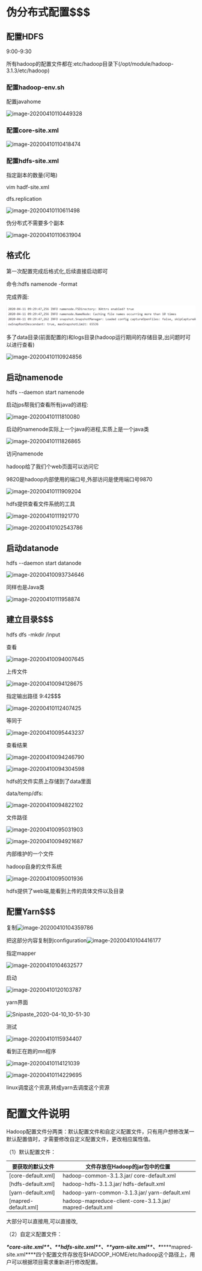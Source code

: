 # 伪分布式配置$$$

## 配置HDFS

9:00-9:30

所有hadoop的配置文件都在:etc/hadoop目录下(/opt/module/hadoop-3.1.3/etc/hadoop)

### 配置hadoop-env.sh

配置javahome

![image-20200410110449328](https://sumomoriaty.oss-cn-beijing.aliyuncs.com/image-20200410110449328.png)

### 配置core-site.xml

![image-20200410110418474](https://sumomoriaty.oss-cn-beijing.aliyuncs.com/image-20200410110418474.png)

### 配置hdfs-site.xml

指定副本的数量(可略)

vim hadf-site.xml

dfs.replication

![image-20200410110611498](https://sumomoriaty.oss-cn-beijing.aliyuncs.com/image-20200410110611498.png)

伪分布式不需要多个副本

![image-20200410110631904](https://sumomoriaty.oss-cn-beijing.aliyuncs.com/image-20200410110631904.png)

## 格式化

第一次配置完成后格式化,后续直接启动即可

命令:hdfs namenode -format

完成界面:

![image-20200410093123860](20-04-10.assets/image-20200410093123860.png)

多了data目录(前面配置的)和logs目录(hadoop运行期间的存储目录,出问题时可以进行查看)

![image-20200410110924856](https://sumomoriaty.oss-cn-beijing.aliyuncs.com/image-20200410110924856.png)

## 启动namenode

hdfs --daemon start namenode

启动jps帮我们查看所有java的进程:

![image-20200410111810080](https://sumomoriaty.oss-cn-beijing.aliyuncs.com/image-20200410111810080.png)

启动的namenode实际上一个java的进程,实质上是一个java类

![image-20200410111826865](https://sumomoriaty.oss-cn-beijing.aliyuncs.com/image-20200410111826865.png)

访问namenode

hadoop给了我们个web页面可以访问它

9820是hadoop内部使用的端口号,外部访问是使用端口号9870

![image-20200410111909204](https://sumomoriaty.oss-cn-beijing.aliyuncs.com/image-20200410111909204.png)

hdfs提供查看文件系统的工具

![image-20200410111921770](https://sumomoriaty.oss-cn-beijing.aliyuncs.com/image-20200410111921770.png)

![image-20200410102543786](https://sumomoriaty.oss-cn-beijing.aliyuncs.com/image-20200410102543786.png)

## 启动datanode

hdfs --daemon start datanode

![image-20200410093734646](https://sumomoriaty.oss-cn-beijing.aliyuncs.com/image-20200410093734646.png)

同样也是Java类

![image-20200410111958874](https://sumomoriaty.oss-cn-beijing.aliyuncs.com/image-20200410111958874.png)

## 建立目录$$$

hdfs dfs -mkdir /input

查看

![image-20200410094007645](https://sumomoriaty.oss-cn-beijing.aliyuncs.com/image-20200410094007645.png)

上传文件

![image-20200410094128675](https://sumomoriaty.oss-cn-beijing.aliyuncs.com/image-20200410094128675.png)

指定输出路径 9:42$$$

![image-20200410112407425](https://sumomoriaty.oss-cn-beijing.aliyuncs.com/image-20200410112407425.png)

等同于

![image-20200410095443237](https://sumomoriaty.oss-cn-beijing.aliyuncs.com/image-20200410095443237.png)

查看结果

![image-20200410094246790](https://sumomoriaty.oss-cn-beijing.aliyuncs.com/image-20200410094246790.png)

![image-20200410094304598](https://sumomoriaty.oss-cn-beijing.aliyuncs.com/image-20200410094304598.png)

hdfs的文件实质上存储到了data里面

data/temp/dfs:

![image-20200410094822102](https://sumomoriaty.oss-cn-beijing.aliyuncs.com/image-20200410094822102.png)

文件路径

![image-20200410095031903](https://sumomoriaty.oss-cn-beijing.aliyuncs.com/image-20200410095031903.png)

![image-20200410094921687](https://sumomoriaty.oss-cn-beijing.aliyuncs.com/image-20200410094921687.png)

内部维护的一个文件

hadoop自身的文件系统

![image-20200410095001936](https://sumomoriaty.oss-cn-beijing.aliyuncs.com/image-20200410095001936.png)

hdfs提供了web端,能看到上传的具体文件以及目录

## 配置Yarn$$$

复制![image-20200410104359786](https://sumomoriaty.oss-cn-beijing.aliyuncs.com/image-20200410104359786.png)

把这部分内容复制到configuration![image-20200410104416177](https://sumomoriaty.oss-cn-beijing.aliyuncs.com/image-20200410104416177.png)

指定mapper

![image-20200410104632577](https://sumomoriaty.oss-cn-beijing.aliyuncs.com/image-20200410104632577.png)

启动

![image-20200410120103787](https://sumomoriaty.oss-cn-beijing.aliyuncs.com/image-20200410120103787.png)

yarn界面

![Snipaste_2020-04-10_10-51-30](https://sumomoriaty.oss-cn-beijing.aliyuncs.com/Snipaste_2020-04-10_10-51-30-1586491224177.png)

测试

![image-20200410115934407](https://sumomoriaty.oss-cn-beijing.aliyuncs.com/image-20200410115934407.png)

看到正在跑的mn程序

![image-20200410114121039](https://sumomoriaty.oss-cn-beijing.aliyuncs.com/image-20200410114121039.png)

![image-20200410114229695](https://sumomoriaty.oss-cn-beijing.aliyuncs.com/image-20200410114229695.png)

linux调度这个资源,转成yarn去调度这个资源

# 配置文件说明

Hadoop配置文件分两类：默认配置文件和自定义配置文件，只有用户想修改某一默认配置值时，才需要修改自定义配置文件，更改相应属性值。

（1）默认配置文件：

| 要获取的默认文件     | 文件存放在Hadoop的jar包中的位置                            |
| -------------------- | ---------------------------------------------------------- |
| [core-default.xml]   | hadoop-common-3.1.3.jar/ core-default.xml                  |
| [hdfs-default.xml]   | hadoop-hdfs-3.1.3.jar/ hdfs-default.xml                    |
| [yarn-default.xml]   | hadoop-yarn-common-3.1.3.jar/ yarn-default.xml             |
| [mapred-default.xml] | hadoop-mapreduce-client-core-3.1.3.jar/ mapred-default.xml |

大部分可以直接用,可以直接改,	

（2）自定义配置文件：

​	***\*core-site.xml\*******\*、\*******\*hdfs-site.xml\*******\*、\*******\*yarn-site.xml\*******\*、\*******\*mapred-site.xml\****四个配置文件存放在$HADOOP_HOME/etc/hadoop这个路径上，用户可以根据项目需求重新进行修改配置。